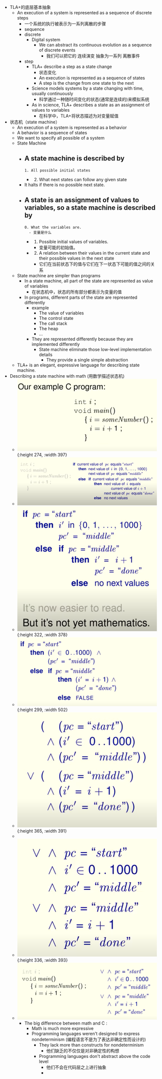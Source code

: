 - TLA+的底层基本抽象
	- An execution of a system is represented as a sequence of discrete steps
		- 一个系统的执行被表示为一系列离散的步骤
		- sequence
		- discrete
			- Digital system
				- We can abstract its continuous evolution as a sequence of discrete events
					- 我们可以把它的 连续演变 抽象为一系列 离散事件
		- step
			- TLA+ describe a step as a state change
				- 状态变化
				- An execution is represented as a sequence of states
				- A step is the change from one state to the next
			- Science models systems by a state changing with time, usually continuously
				- 科学通过一种随时间变化的状态(通常是连续的)来模拟系统
			- As in science, TLA+ describes a state as an assignment of values to variables
				- 在科学中，TLA+将状态描述为对变量赋值
- 状态机（state machine）
	- An execution of a system is represented as a behavior
	- A behavior is a sequence of states
	- We want to specify all possible of a system
	- State Machine
		- A state machine is described by
			-
			  1. All possible initial states
			-
			  2. What next states can follow any given state
		- It halts if there is no possible next state.
		- A state is an assignment of values to variables, so a state machine is described by
			-
			  0. What the variables are.
				- 变量是什么
			-
			  1. Possible initial values of variables.
				- 变量可能的初始值。
			-
			  2. A relation between their values in the current state and their possible values in the next state
				- 它们在当前状态下的值与它们在下一状态下可能的值之间的关系
	- State machine are simpler than programs
		- In a state machine, all part of the state are represented as value of variables
			- 在状态机中，状态的所有部分都表示为变量的值
		- In programs, different parts of the state are represented differently
			- example
				- The value of variables
				- The control state
				- The call stack
				- The heap
				- ...
			- They are represented differently because they are implemented differently
				- State machine eliminate those low-level implementation details
					- They provide a single simple abstraction
	- TLA+ is an elegant, expressive language for describing state machine.
- Describing a state machine with math (用数学描述状态机)
	- ![image.png](../assets/image_1654529341200_0.png){:height 274, :width 397}
	- ![image.png](../assets/image_1654529370480_0.png)
	- ![image.png](../assets/image_1654529400161_0.png){:height 322, :width 378}
	- ![image.png](../assets/image_1654529474705_0.png){:height 299, :width 502}
	- ![image.png](../assets/image_1654529556431_0.png){:height 365, :width 391}
	-
	- ![image.png](../assets/image_1654529592063_0.png){:height 336, :width 393}
	- ![image.png](../assets/image_1654529639541_0.png)
		- The big difference between math and C :
			- Math is much more expressive
			- Programming languages weren't designed to express nondeterminism (编程语言不是为了表达非确定性而设计的)
				- They lack more than constructs for nondeterminism
					- 他们缺乏的不仅仅是对非确定性的构想
				- Programming languages don't abstract above the code level
					- 他们不会在代码层之上进行抽象
					-